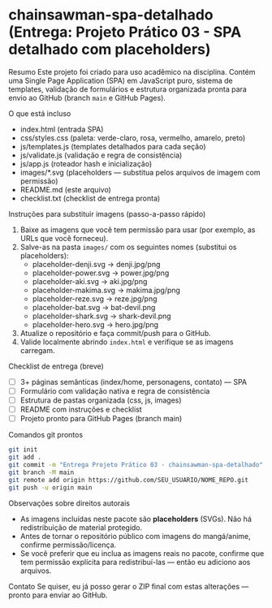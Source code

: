 # chainsawman-spa-detalhado (Entrega: Projeto Prático 03 - SPA detalhado com placeholders)

Resumo
Este projeto foi criado para uso acadêmico na disciplina. Contém uma Single Page Application (SPA) em JavaScript puro, sistema de templates, validação de formulários e estrutura organizada pronta para envio ao GitHub (branch `main` e GitHub Pages).

O que está incluso
- index.html (entrada SPA)
- css/styles.css (paleta: verde-claro, rosa, vermelho, amarelo, preto)
- js/templates.js (templates detalhados para cada seção)
- js/validate.js (validação e regra de consistência)
- js/app.js (roteador hash e inicialização)
- images/*.svg (placeholders — substitua pelos arquivos de imagem com permissão)
- README.md (este arquivo)
- checklist.txt (checklist de entrega pronta)

Instruções para substituir imagens (passo-a-passo rápido)
1. Baixe as imagens que você tem permissão para usar (por exemplo, as URLs que você forneceu).
2. Salve-as na pasta `images/` com os seguintes nomes (substitui os placeholders): 
   - placeholder-denji.svg -> denji.jpg/png
   - placeholder-power.svg -> power.jpg/png
   - placeholder-aki.svg -> aki.jpg/png
   - placeholder-makima.svg -> makima.jpg/png
   - placeholder-reze.svg -> reze.jpg/png
   - placeholder-bat.svg -> bat-devil.png
   - placeholder-shark.svg -> shark-devil.png
   - placeholder-hero.svg -> hero.jpg/png
3. Atualize o repositório e faça commit/push para o GitHub.
4. Valide localmente abrindo `index.html` e verifique se as imagens carregam.

Checklist de entrega (breve)
- [ ] 3+ páginas semânticas (index/home, personagens, contato) — SPA
- [ ] Formulário com validação nativa e regra de consistência
- [ ] Estrutura de pastas organizada (css, js, images)
- [ ] README com instruções e checklist
- [ ] Projeto pronto para GitHub Pages (branch main)

Comandos git prontos
```bash
git init
git add .
git commit -m "Entrega Projeto Prático 03 - chainsawman-spa-detalhado"
git branch -M main
git remote add origin https://github.com/SEU_USUARIO/NOME_REPO.git
git push -u origin main
```

Observações sobre direitos autorais
- As imagens incluídas neste pacote são **placeholders** (SVGs). Não há redistribuição de material protegido.
- Antes de tornar o repositório público com imagens do mangá/anime, confirme permissão/licença.
- Se você preferir que eu inclua as imagens reais no pacote, confirme que tem permissão explícita para redistribuí-las — então eu adiciono aos arquivos.

Contato
Se quiser, eu já posso gerar o ZIP final com estas alterações — pronto para enviar ao GitHub. 
